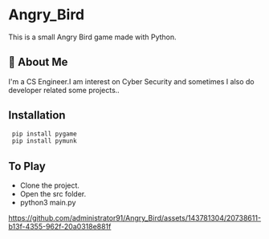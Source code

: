 # Angry_Bird
This is a small Angry Bird game made with Python.

## 🚀 About Me
I'm a CS Engineer.I am interest on Cyber Security and sometimes I also do developer related some projects..

## Installation

```bash
 pip install pygame
 pip install pymunk
```
## To Play

- Clone the project.
- Open the src folder.
- python3 main.py

https://github.com/administrator91/Angry_Bird/assets/143781304/20738611-b13f-4355-962f-20a0318e881f





